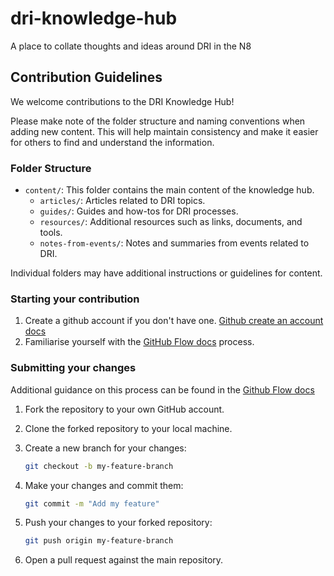 # dri-knowledge-hub

A place to collate thoughts and ideas around DRI in the N8

## Contribution Guidelines

We welcome contributions to the DRI Knowledge Hub!

Please make note of the folder structure and naming conventions when adding new content.
This will help maintain consistency and make it easier for others to find and
understand the information.

### Folder Structure

- `content/`: This folder contains the main content of the knowledge hub.
  - `articles/`: Articles related to DRI topics.
  - `guides/`: Guides and how-tos for DRI processes.
  - `resources/`: Additional resources such as links, documents, and tools.
  - `notes-from-events/`: Notes and summaries from events related to DRI.

Individual folders may have additional instructions or guidelines for content.

### Starting your contribution

1. Create a github account if you don't have one.
[Github create an account docs](https://docs.github.com/en/get-started/start-your-journey/creating-an-account-on-github)
1. Familiarise yourself with the
[GitHub Flow docs](https://docs.github.com/en/get-started/using-github/github-flow)
process.

### Submitting your changes

Additional guidance on this process can be found in the [Github Flow docs](https://docs.github.com/en/get-started/using-github/github-flow)

1. Fork the repository to your own GitHub account.
2. Clone the forked repository to your local machine.
3. Create a new branch for your changes:

   ```bash
   git checkout -b my-feature-branch
   ```

4. Make your changes and commit them:

   ```bash
   git commit -m "Add my feature"
   ```

5. Push your changes to your forked repository:

   ```bash
   git push origin my-feature-branch
   ```

6. Open a pull request against the main repository.
